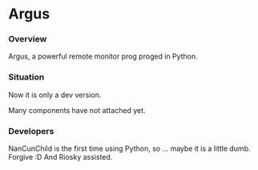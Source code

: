 # Argus
### Overview
Argus,  a powerful remote monitor prog proged in Python. 
### Situation
Now it is only a dev version.

Many components have not attached yet.
### Developers
NanCunChild is the first time using Python, so ... maybe it is a little dumb. Forgive :D
And Riosky assisted.
